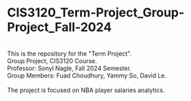 # CIS3120_Term-Project_Group-Project_Fall-2024
\
This is the repository for the "Term Project".\
Group Project, CIS3120 Course.\
Professor: Sonyl Nagle, Fall 2024 Semester.\
Group Members: Fuad Choudhury, Yammy So, David Le.\
\
The project is focused on NBA player salaries analytics.
